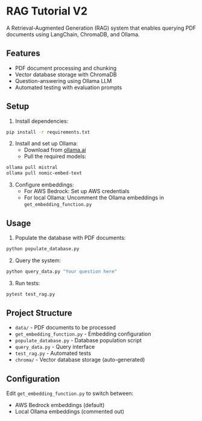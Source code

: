 # RAG Tutorial V2

A Retrieval-Augmented Generation (RAG) system that enables querying PDF documents using LangChain, ChromaDB, and Ollama.

## Features

- PDF document processing and chunking
- Vector database storage with ChromaDB
- Question-answering using Ollama LLM
- Automated testing with evaluation prompts

## Setup

1. Install dependencies:
```bash
pip install -r requirements.txt
```

2. Install and set up Ollama:
   - Download from [ollama.ai](https://ollama.ai)
   - Pull the required models:
```bash
ollama pull mistral
ollama pull nomic-embed-text
```

3. Configure embeddings:
   - For AWS Bedrock: Set up AWS credentials
   - For local Ollama: Uncomment the Ollama embeddings in `get_embedding_function.py`

## Usage

1. Populate the database with PDF documents:
```bash
python populate_database.py
```

2. Query the system:
```bash
python query_data.py "Your question here"
```

3. Run tests:
```bash
pytest test_rag.py
```

## Project Structure

- `data/` - PDF documents to be processed
- `get_embedding_function.py` - Embedding configuration
- `populate_database.py` - Database population script
- `query_data.py` - Query interface
- `test_rag.py` - Automated tests
- `chroma/` - Vector database storage (auto-generated)

## Configuration

Edit `get_embedding_function.py` to switch between:
- AWS Bedrock embeddings (default)
- Local Ollama embeddings (commented out)
